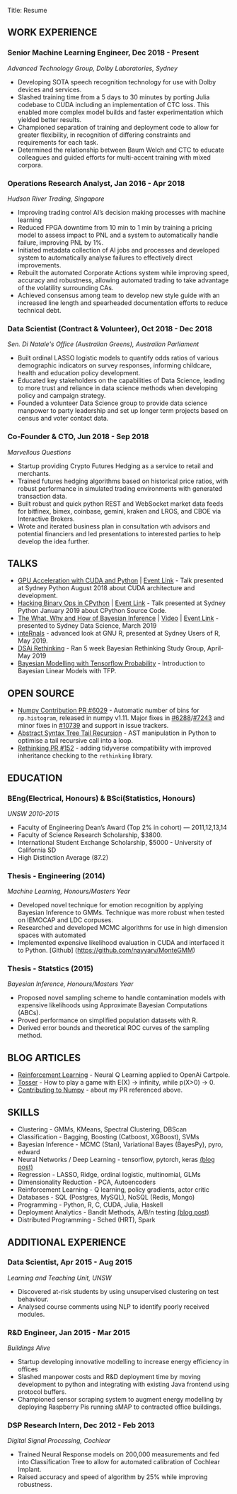 Title: Resume

## WORK EXPERIENCE

### Senior Machine Learning Engineer, Dec 2018 - Present
*Advanced Technology Group, Dolby Laboratories, Sydney*

- Developing SOTA speech recognition technology for use with Dolby devices and services.
- Slashed training time from a 5 days to 30 minutes by porting Julia codebase to CUDA including an implementation of CTC loss. This enabled more complex model builds and faster experimentation which yielded better results.
- Championed separation of training and deployment code to allow for greater flexibility, in recognition of differing constraints and requirements for each task.
- Determined the relationship between Baum Welch and CTC to educate colleagues and guided efforts for multi-accent training with mixed corpora. 


### Operations Research Analyst, Jan 2016 - Apr 2018
*Hudson River Trading, Singapore*

 - Improving trading control AI’s decision making processes with machine learning
 - Reduced FPGA downtime from 10 min to 1 min by training a pricing model to assess impact to PNL and a system to automatically handle failure, improving PNL by 1%.
 - Initiated metadata collection of AI  jobs and processes and developed system to automatically analyse failures to effectively direct improvements.
 - Rebuilt the automated Corporate Actions system while improving speed, accuracy and robustness, allowing automated trading to take advantage of the volatility surrounding CAs.
 - Achieved consensus among team to develop new style guide with an increased line length and spearheaded documentation efforts to reduce technical debt.


### Data Scientist (Contract & Volunteer), Oct 2018 - Dec 2018
*Sen. Di Natale's Office (Australian Greens), Australian Parliament*

 - Built ordinal LASSO logistic models to quantify odds ratios of various demographic indicators on survey responses, informing childcare, health and education policy development.
 - Educated key stakeholders on the capabilities of Data Science, leading to more trust and reliance in data science methods when developing policy and campaign strategy.
 - Founded a volunteer Data Science group to provide data science manpower to party leadership and set up longer term projects based on census and voter contact data.

 

### Co-Founder & CTO, Jun 2018 - Sep 2018
*Marvellous Questions*

 - Startup providing Crypto Futures Hedging as a service to retail and merchants. 
 - Trained futures hedging algorithms based on historical price ratios, with robust performance in simulated trading environments with generated transaction data.
 - Built robust and quick python REST and WebSocket market data feeds for bitfinex, bimex, coinbase, gemini, kraken and LROS, and CBOE via Interactive Brokers.
 - Wrote and iterated business plan in consultation wth advisors and potential financiers and led presentations to interested parties to help develop the idea further.



## TALKS

 - [GPU Acceleration with CUDA and Python](https://github.com/nayyarv/PyCudaIntro) | [Event Link](https://www.meetup.com/sydneypython/events/nrphrpyzcbpc/) - Talk presented at Sydney Python August 2018 about CUDA architecture and development.
 - [Hacking Binary Ops in CPython](https://github.com/nayyarv/CpythonLookingGlass) | [Event Link](https://www.meetup.com/sydneypython/events/nrphrpyxkbjc/) - Talk presented at Sydney Python January 2019 about CPython Source Code.
 - [The What, Why and How of Bayesian Inference](https://docs.google.com/presentation/d/e/2PACX-1vSykBSh072plEpk61jQvznUdNzS6MCpNYPltzDmxr4A0AOCkFVTtJfK3UqusuCDwParywF7sPwemIds/pub?start=false&loop=false&delayms=3000) | [Video](https://www.youtube.com/watch?v=A9r8C2GFR4k) | [Event Link](https://www.meetup.com/Data-Science-Sydney/events/259627528/) - presented to Sydney Data Science, March 2019
 - [inteRnals](https://github.com/nayyarv/inteRnals) - advanced look at GNU R, presented at Sydney Users of R, May 2019.
 - [DSAi Rethinking](https://dsai.org.au/courses/01-dsai-study-bayesian-inference-statistical-rethinking/) - Ran 5 week Bayesian Rethinking Study Group, April-May 2019
 - [Bayesian Modelling with Tensorflow Probability](https://www.meetup.com/en-AU/DeepSchool-io/events/260753939/) - Introduction to Bayesian Linear Models with TFP.


## OPEN SOURCE

 - [Numpy Contribution PR #6029](https://github.com/numpy/numpy/pull/6029) - Automatic number of bins for `np.histogram`, released in numpy v1.11. Major fixes in [#6288](https://github.com/numpy/numpy/pull/6288)/[#7243](https://github.com/numpy/numpy/pull/7243) and minor fixes in [#10739](https://github.com/numpy/numpy/pull/10739) and support in issue trackers.
 - [Abstract Syntax Tree Tail Recursion](https://github.com/nayyarv/python-tailrec) - AST manipulation in Python to optimise a tail recursive call into a loop.
 - [Rethinking PR #152](https://github.com/rmcelreath/rethinking/pull/152) - adding tidyverse compatibility with improved inheritance checking to the `rethinking` library.


## EDUCATION

### BEng(Electrical, Honours) & BSci(Statistics, Honours)
*UNSW 2010-2015*

 - Faculty of Engineering Dean’s Award (Top 2% in cohort) — 2011,12,13,14
 - Faculty of Science Research Scholarship, $3800.
 - International Student Exchange Scholarship, $5000 - University of California SD
 - High Distinction Average (87.2)

### Thesis - Engineering (2014)
*Machine Learning, Honours/Masters Year*

- Developed novel technique for emotion recognition by applying Bayesian Inference to GMMs. Technique was more robust when tested on IEMOCAP and LDC corpuses.
- Researched and developed MCMC algorithms for use in high dimension spaces with automated 
- Implemented expensive likelihood evaluation in CUDA and interfaced it to Python. [Github]
(https://github.com/nayyarv/MonteGMM)

### Thesis - Statstics (2015)
*Bayesian Inference, Honours/Masters Year*

- Proposed novel sampling scheme to handle contamination models with expensive likelihoods using Approximate Bayesian Computations (ABCs).
- Proved performance on simplified population datasets with R.
- Derived error bounds and theoretical ROC curves of the sampling method.


## BLOG ARTICLES

- [Reinforcement Learning](https://nayyarv.github.io/blog/cartpole-q-learning) - Neural Q Learning applied to OpenAi Cartpole.
- [Tosser](https://nayyarv.github.io/blog/tosser) - How to play a game with E(X) -> infinity, while p(X>0) -> 0.
- [Contributing to Numpy](https://nayyarv.github.io/blog/my-contribution-to-numpy) - about my PR referenced above.

## SKILLS

- Clustering - GMMs, KMeans, Spectral Clustering, DBScan
- Classification - Bagging, Boosting (Catboost, XGBoost), SVMs
- Bayesian Inference - MCMC (Stan), Variational Bayes (BayesPy), pyro, edward
- Neural Networks / Deep Learning - tensorflow, pytorch, keras [(blog post)](https://nayyarv.github.io/blog/a-bayesians-view-on-neural-nets)
- Regression - LASSO, Ridge, ordinal logistic, multinomial, GLMs
- Dimensionality Reduction - PCA, Autoencoders 
- Reinforcement Learning - Q learning, policy gradients, actor critic
- Databases - SQL (Postgres, MySQL), NoSQL (Redis, Mongo)
- Programming - Python, R, C, CUDA, Julia, Haskell
- Deployment Analytics - Bandit Methods, A/B/n testing [(blog post)](https://nayyarv.github.io/blog/ab-testing-bandit-methods)
- Distributed Programming - Sched (HRT), Spark


## ADDITIONAL EXPERIENCE

### Data Scientist, Apr 2015 - Aug 2015
*Learning and Teaching Unit, UNSW*

- Discovered at-risk students by using unsupervised clustering on test behaviour.
- Analysed course comments using NLP to identify poorly received modules.

### R&D Engineer, Jan 2015 - Mar 2015
*Buildings Alive*

- Startup developing innovative modelling to increase energy efficiency in offices
- Slashed manpower costs and R&D deployment time by moving development to python and integrating with existing Java frontend using protocol buffers.
- Championed sensor scraping system to augment energy modelling by deploying Raspberry Pis running sMAP to contracted office buildings. 

### DSP Research Intern, Dec 2012 - Feb 2013
*Digital Signal Processing, Cochlear*

- Trained Neural Response models on 200,000 measurements and fed into Classification Tree  to allow for automated calibration of Cochlear Implant.
- Raised accuracy and speed of algorithm by 25% while improving robustness.

